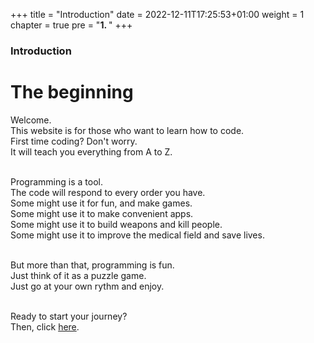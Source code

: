 +++
title = "Introduction"
date = 2022-12-11T17:25:53+01:00
weight = 1
chapter = true
pre = "<b>1. </b>"
+++

### Introduction

# The beginning

Welcome.\
This website is for those who want to learn how to code.\
First time coding? Don't worry.\
It will teach you everything from A to Z.

\
Programming is a tool.\
The code will respond to every order you have.\
Some might use it for fun, and make games.\
Some might use it to make convenient apps.\
Some might use it to build weapons and kill people.\
Some might use it to improve the medical field and save lives.

\
But more than that, programming is fun.\
Just think of it as a puzzle game.\
Just go at your own rythm and enjoy.

\
Ready to start your journey?\
Then, click [here](languages/).
 